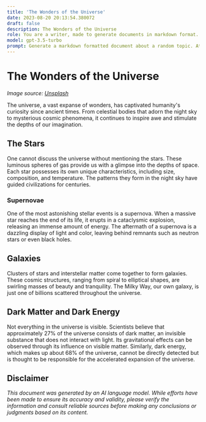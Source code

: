 ```yaml
---
title: 'The Wonders of the Universe'
date: 2023-08-20 20:13:54.380072
draft: false
description: The Wonders of the Universe
role: You are a writer, made to generate documents in markdown format. It is very important that all of the documents you generate are in valid markdown format.
model: gpt-3.5-turbo
prompt: Generate a markdown formatted document about a random topic. At the bottom, include a disclaimer explaining that the document was generated by you. The first line of the document should be the title. Make sure that the entire document is in proper markdown format, using a mix of various tags to make the document visually appealing.
---
```


# The Wonders of the Universe

*Image source: [Unsplash](https://unsplash.com)*

The universe, a vast expanse of wonders, has captivated humanity's curiosity since ancient times. From celestial bodies that adorn the night sky to mysterious cosmic phenomena, it continues to inspire awe and stimulate the depths of our imagination.

## The Stars

One cannot discuss the universe without mentioning the stars. These luminous spheres of gas provide us with a glimpse into the depths of space. Each star possesses its own unique characteristics, including size, composition, and temperature. The patterns they form in the night sky have guided civilizations for centuries.

### Supernovae

One of the most astonishing stellar events is a supernova. When a massive star reaches the end of its life, it erupts in a cataclysmic explosion, releasing an immense amount of energy. The aftermath of a supernova is a dazzling display of light and color, leaving behind remnants such as neutron stars or even black holes.

## Galaxies

Clusters of stars and interstellar matter come together to form galaxies. These cosmic structures, ranging from spiral to elliptical shapes, are swirling masses of beauty and tranquility. The Milky Way, our own galaxy, is just one of billions scattered throughout the universe.

## Dark Matter and Dark Energy

Not everything in the universe is visible. Scientists believe that approximately 27% of the universe consists of dark matter, an invisible substance that does not interact with light. Its gravitational effects can be observed through its influence on visible matter. Similarly, dark energy, which makes up about 68% of the universe, cannot be directly detected but is thought to be responsible for the accelerated expansion of the universe.

## Disclaimer

*This document was generated by an AI language model. While efforts have been made to ensure its accuracy and validity, please verify the information and consult reliable sources before making any conclusions or judgments based on its content.*